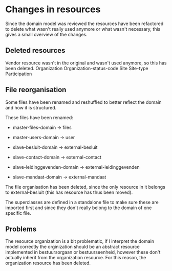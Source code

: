 # Changes in resources

Since the domain model was reviewed the resources have been refactored to delete what wasn't really used anymore or what wasn't necessary, this gives a small overview of the changes.

## Deleted resources

Vendor resource wasn't in the original and wasn't used anymore, so this has been deleted.
Organization
Organization-status-code
Site
Site-type
Participation

## File reorganisation

Some files have been renamed and reshuffled to better reflect the domain and how it is structured.

These files have been renamed:

- master-files-domain -> files
- master-users-domain -> user

- slave-besluit-domain -> external-besluit
- slave-contact-domain -> external-contact
- slave-leidinggevenden-domain -> external-leidinggevenden
- slave-mandaat-domain -> external-mandaat

The file organisation has been deleted, since the only resource in it belongs to external-besluit (this has resource has thus been moved).

The superclasses are defined in a standalone file to make sure these are imported first and since they don't really belong to the domain of one specific file.

## Problems

The resource organization is a bit problematic, if I interpret the domain model correctly the orginization should be an abstract resource implemented in bestuursorgaan or bestuurseenheid, however these don't actually inherit from the organization resource. For this reason, the organization resource has been deleted.
